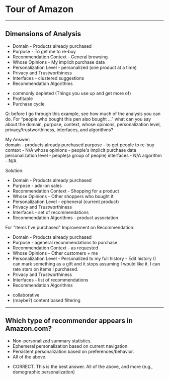 # Tour of Amazon

----
## Dimensions of Analysis
* Domain - Products already purchased
* Purpose - To get me to re-buy
* Recommendation Context - General browsing
* Whose Opinions - My implicit purchase data
* Personalization Level - personalized (one product at a time)
* Privacy and Trustworthiness
* Interfaces - clustered suggestions
* Recommendation Algorithms 
 - commonly depleted (Things you use up and get more of)
 - Profitable
 - Purchase cycle

Q: before I go through this example, see how much of the analysis you can do. For “people who bought this pen also bought …” what can you say about the domain, purpose, context, whose opinions, personalization level, privacy/trustworthiness, interfaces, and algorithms? 
 
My Answer:  
domain - products already purchased
purpose - to get people to re-buy
context - N/A
whose opinions - people's implicit purchase data
personalization level - people(a group of people)
interfaces - N/A
algorithm - N/A

Solution:  

* Domain - Products already purchased
* Purpose - add-on sales
* Recommendation Context - Shopping for a product
* Whose Opinions - Other shoppers who bought it
* Personalization Level - epheneral (current product)
* Privacy and Trustworthiness
* Interfaces - set of recommendations
* Recommendation Algorithms - product association

For "Items I've purchased" Improvement on Recommendation: 

* Domain - Products already purchased
* Purpose - ageneral recommendations to purchase
* Recommendation Context - as requested
* Whose Opinions - Other customers + me
* Personalization Level - Personalized to my full history - Edit history (I can mark something as a gift and it stops assuming I would like it. I can rate stars on items I purchased.
* Privacy and Trustworthiness
* Interfaces - list of recommendations
* Recommendation Algorithms 
 - collaborative
 - (maybe?) content based filtering


----
## Which type of recommender appears in Amazon.com?
* Non-personalized summary statistics.
* Ephemeral personalization based on current navigation.
* Persistent personalization based on preferences/behavior.
* All of the above.
 - CORRECT. This is the best answer. All of the above, and more (e.g., demographic personalization)